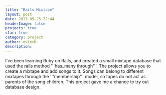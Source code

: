 ```yaml
---
title: "Rails Mixtape"
layout: post
date: 2017-05-25 22:44
headerImage: false
projects: true
star: true
category: project
author: eviech
description: 
---
```

I've been learning Ruby on Rails, and created a small mixtape database that used the rails method '''has_many through'''. The project allows you to create a mixtape and add songs to it. Songs can belong to different mixtapes through the '''membership''' model, so tapes do not act as parents of the song children. This project gave me a chance to try out database design. 